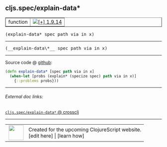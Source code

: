 ## cljs.spec/explain-data\*



 <table border="1">
<tr>
<td>function</td>
<td><a href="https://github.com/cljsinfo/cljs-api-docs/tree/1.9.14"><img valign="middle" alt="[+] 1.9.14" title="Added in 1.9.14" src="https://img.shields.io/badge/+-1.9.14-lightgrey.svg"></a> </td>
</tr>
</table>

<samp>(explain-data\* spec path via in x)</samp><br>

---

 <samp>
(__explain-data\*__ spec path via in x)<br>
</samp>

---







Source code @ [github]():

```clj
(defn explain-data* [spec path via in x]
  (when-let [probs (explain* (specize spec) path via in x)]
    {::problems probs}))
```

<!--
Repo - tag - source tree - lines:

 <pre>

</pre>

-->

---



###### External doc links:

[`cljs.spec/explain-data*` @ crossclj](http://crossclj.info/fun/cljs.spec.cljs/explain-data*.html)<br>

---

 <table>
<tr><td>
<img valign="middle" align="right" width="48px" src="http://i.imgur.com/Hi20huC.png">
</td><td>
Created for the upcoming ClojureScript website.<br>
[edit here] | [learn how]
</td></tr></table>

[edit here]:https://github.com/cljsinfo/cljs-api-docs/blob/master/cljsdoc/cljs.spec/explain-dataSTAR.cljsdoc
[learn how]:https://github.com/cljsinfo/cljs-api-docs/wiki/cljsdoc-files

<!--

This information was too distracting to show to readers, but I'll leave it
commented here since it is helpful to:

- pretty-print the data used to generate this document
- and show how to retrieve that data



The API data for this symbol:

```clj
{:ns "cljs.spec",
 :name "explain-data*",
 :signature ["[spec path via in x]"],
 :name-encode "explain-dataSTAR",
 :history [["+" "1.9.14"]],
 :type "function",
 :full-name-encode "cljs.spec/explain-dataSTAR",
 :source {:code "(defn explain-data* [spec path via in x]\n  (when-let [probs (explain* (specize spec) path via in x)]\n    {::problems probs}))",
          :title "Source code",
          :repo "clojurescript",
          :tag "r1.9.36",
          :filename "src/main/cljs/cljs/spec.cljs",
          :lines [145 147],
          :url "https://github.com/clojure/clojurescript/blob/r1.9.36/src/main/cljs/cljs/spec.cljs#L145-L147"},
 :usage ["(explain-data* spec path via in x)"],
 :full-name "cljs.spec/explain-data*",
 :cljsdoc-url "https://github.com/cljsinfo/cljs-api-docs/blob/master/cljsdoc/cljs.spec/explain-dataSTAR.cljsdoc"}

```

Retrieve the API data for this symbol:

```clj
;; from Clojure REPL
(require '[clojure.edn :as edn])
(-> (slurp "https://raw.githubusercontent.com/cljsinfo/cljs-api-docs/catalog/cljs-api.edn")
    (edn/read-string)
    (get-in [:symbols "cljs.spec/explain-data*"]))
```

-->
